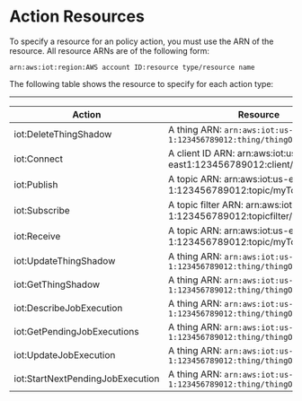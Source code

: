 # Action Resources<a name="iot-action-resources"></a>

To specify a resource for an policy action, you must use the ARN of the resource\. All resource ARNs are of the following form:

```
arn:aws:iot:region:AWS account ID:resource type/resource name
```

The following table shows the resource to specify for each action type:


****  

| Action | Resource | 
| --- | --- | 
| iot:DeleteThingShadow |  A thing ARN: `arn:aws:iot:us-east-1:123456789012:thing/thingOne`  | 
| iot:Connect | A client ID ARN: arn:aws:iot:us\-east1:123456789012:client/myClientId | 
| iot:Publish | A topic ARN: arn:aws:iot:us\-east\-1:123456789012:topic/myTopicName | 
| iot:Subscribe | A topic filter ARN: arn:aws:iot:us\-east\-1:123456789012:topicfilter/myTopicFilter | 
| iot:Receive | A topic ARN: arn:aws:iot:us\-east\-1:123456789012:topic/myTopicName | 
| iot:UpdateThingShadow |  A thing ARN: `arn:aws:iot:us-east-1:123456789012:thing/thingOne`  | 
| iot:GetThingShadow |  A thing ARN: `arn:aws:iot:us-east-1:123456789012:thing/thingOne`  | 
| iot:DescribeJobExecution |  A thing ARN: `arn:aws:iot:us-east-1:123456789012:thing/thingOne`  | 
| iot:GetPendingJobExecutions |  A thing ARN: `arn:aws:iot:us-east-1:123456789012:thing/thingOne`  | 
| iot:UpdateJobExecution |  A thing ARN: `arn:aws:iot:us-east-1:123456789012:thing/thingOne`  | 
| iot:StartNextPendingJobExecution |  A thing ARN: `arn:aws:iot:us-east-1:123456789012:thing/thingOne`  | 